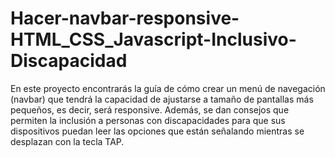 # Hacer-navbar-responsive-HTML_CSS_Javascript-Inclusivo-Discapacidad
En este proyecto encontrarás la guía de cómo crear un menú de navegación (navbar) que tendrá la capacidad de ajustarse a tamaño de pantallas más pequeños, es decir, será responsive. Además, se dan consejos que permiten la inclusión a personas con discapacidades para que sus dispositivos puedan leer las opciones que están señalando mientras se desplazan con la tecla TAP.
